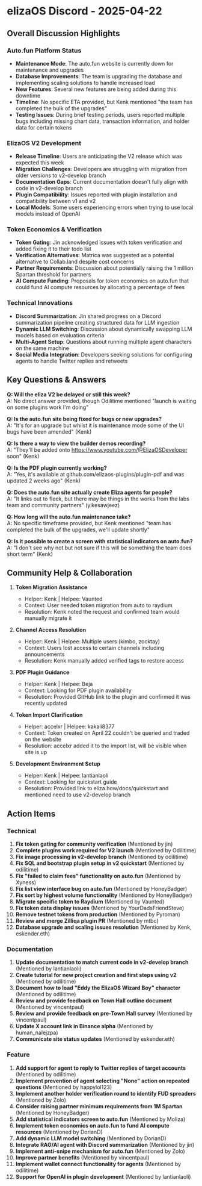# elizaOS Discord - 2025-04-22

## Overall Discussion Highlights

### Auto.fun Platform Status
- **Maintenance Mode**: The auto.fun website is currently down for maintenance and upgrades
- **Database Improvements**: The team is upgrading the database and implementing scaling solutions to handle increased load
- **New Features**: Several new features are being added during this downtime
- **Timeline**: No specific ETA provided, but Kenk mentioned "the team has completed the bulk of the upgrades"
- **Testing Issues**: During brief testing periods, users reported multiple bugs including missing chart data, transaction information, and holder data for certain tokens

### ElizaOS V2 Development
- **Release Timeline**: Users are anticipating the V2 release which was expected this week
- **Migration Challenges**: Developers are struggling with migration from older versions to v2-develop branch
- **Documentation Gaps**: Current documentation doesn't fully align with code in v2-develop branch
- **Plugin Compatibility**: Issues reported with plugin installation and compatibility between v1 and v2
- **Local Models**: Some users experiencing errors when trying to use local models instead of OpenAI

### Token Economics & Verification
- **Token Gating**: Jin acknowledged issues with token verification and added fixing it to their todo list
- **Verification Alternatives**: Matrica was suggested as a potential alternative to Collab.land despite cost concerns
- **Partner Requirements**: Discussion about potentially raising the 1 million Spartan threshold for partners
- **AI Compute Funding**: Proposals for token economics on auto.fun that could fund AI compute resources by allocating a percentage of fees

### Technical Innovations
- **Discord Summarization**: Jin shared progress on a Discord summarization pipeline creating structured data for LLM ingestion
- **Dynamic LLM Switching**: Discussion about dynamically swapping LLM models based on evaluation criteria
- **Multi-Agent Setup**: Questions about running multiple agent characters on the same machine
- **Social Media Integration**: Developers seeking solutions for configuring agents to handle Twitter replies and retweets

## Key Questions & Answers

**Q: Will the eliza V2 be delayed or still this week?**  
A: No direct answer provided, though Odilitime mentioned "launch is waiting on some plugins work I'm doing"

**Q: Is the auto.fun site being fixed for bugs or new upgrades?**  
A: "It's for an upgrade but whilst it is maintenance mode some of the UI bugs have been amended" (Kenk)

**Q: Is there a way to view the builder demos recording?**  
A: "They'll be added onto https://www.youtube.com/@ElizaOSDeveloper soon" (Kenk)

**Q: Is the PDF plugin currently working?**  
A: "Yes, it's available at github.com/elizaos-plugins/plugin-pdf and was updated 2 weeks ago" (Kenk)

**Q: Does the auto.fun site actually create Eliza agents for people?**  
A: "It links out to fleek, but there may be things in the works from the labs team and community partners" (yikesawjeez)

**Q: How long will the auto.fun maintenance take?**  
A: No specific timeframe provided, but Kenk mentioned "team has completed the bulk of the upgrades, we'll update shortly"

**Q: Is it possible to create a screen with statistical indicators on auto.fun?**  
A: "I don't see why not but not sure if this will be something the team does short term" (Kenk)

## Community Help & Collaboration

1. **Token Migration Assistance**
   - Helper: Kenk | Helpee: Vaunted
   - Context: User needed token migration from auto to raydium
   - Resolution: Kenk noted the request and confirmed team would manually migrate it

2. **Channel Access Resolution**
   - Helper: Kenk | Helpee: Multiple users (kimbo, zocktay)
   - Context: Users lost access to certain channels including announcements
   - Resolution: Kenk manually added verified tags to restore access

3. **PDF Plugin Guidance**
   - Helper: Kenk | Helpee: Beja
   - Context: Looking for PDF plugin availability
   - Resolution: Provided GitHub link to the plugin and confirmed it was recently updated

4. **Token Import Clarification**
   - Helper: accelxr | Helpee: kakali8377
   - Context: Token created on April 22 couldn't be queried and traded on the website
   - Resolution: accelxr added it to the import list, will be visible when site is up

5. **Development Environment Setup**
   - Helper: Kenk | Helpee: lantianlaoli
   - Context: Looking for quickstart guide
   - Resolution: Provided link to eliza.how/docs/quickstart and mentioned need to use v2-develop branch

## Action Items

### Technical
1. **Fix token gating for community verification** (Mentioned by jin)
2. **Complete plugins work required for V2 launch** (Mentioned by Odilitime)
3. **Fix image processing in v2-develop branch** (Mentioned by odilitime)
4. **Fix SQL and bootstrap plugin setup in v2 quickstart** (Mentioned by odilitime)
5. **Fix "failed to claim fees" functionality on auto.fun** (Mentioned by Xyness)
6. **Fix list view interface bug on auto.fun** (Mentioned by HoneyBadger)
7. **Fix sort by highest volume functionality** (Mentioned by HoneyBadger)
8. **Migrate specific token to Raydium** (Mentioned by Vaunted)
9. **Fix token data display issues** (Mentioned by YourDadsFriendSteve)
10. **Remove testnet tokens from production** (Mentioned by Pyroman)
11. **Review and merge Zilliqa plugin PR** (Mentioned by mtbc)
12. **Database upgrade and scaling issues resolution** (Mentioned by Kenk, eskender.eth)

### Documentation
1. **Update documentation to match current code in v2-develop branch** (Mentioned by lantianlaoli)
2. **Create tutorial for new project creation and first steps using v2** (Mentioned by odilitime)
3. **Document how to load "Eddy the ElizaOS Wizard Boy" character** (Mentioned by odilitime)
4. **Review and provide feedback on Town Hall outline document** (Mentioned by vincentpaul)
5. **Review and provide feedback on pre-Town Hall survey** (Mentioned by vincentpaul)
6. **Update X account link in Binance alpha** (Mentioned by human_nalejzpa)
7. **Communicate site status updates** (Mentioned by eskender.eth)

### Feature
1. **Add support for agent to reply to Twitter replies of target accounts** (Mentioned by odilitime)
2. **Implement prevention of agent selecting "None" action on repeated questions** (Mentioned by happylol123)
3. **Implement another holder verification round to identify FUD spreaders** (Mentioned by Zolo)
4. **Consider raising partner minimum requirements from 1M Spartan** (Mentioned by HoneyBadger)
5. **Add statistical indicators screen to auto.fun** (Mentioned by Moliza)
6. **Implement token economics on auto.fun to fund AI compute resources** (Mentioned by DorianD)
7. **Add dynamic LLM model switching** (Mentioned by DorianD)
8. **Integrate RAG/AI agent with Discord summarization** (Mentioned by jin)
9. **Implement anti-snipe mechanism for auto.fun** (Mentioned by Zolo)
10. **Improve partner benefits** (Mentioned by vincentpaul)
11. **Implement wallet connect functionality for agents** (Mentioned by odilitime)
12. **Support for OpenAI in plugin development** (Mentioned by lantianlaoli)